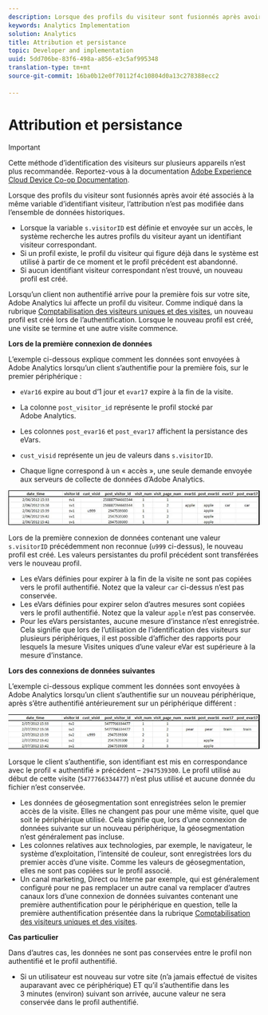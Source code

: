 ```yaml
---
description: Lorsque des profils du visiteur sont fusionnés après avoir été associés à la même variable d’identifiant visiteur, l’attribution n’est pas modifiée dans l’ensemble de données historiques.
keywords: Analytics Implementation
solution: Analytics
title: Attribution et persistance
topic: Developer and implementation
uuid: 5dd706be-83f6-498a-a856-e3c5af995348
translation-type: tm+mt
source-git-commit: 16ba0b12e0f70112f4c10804d0a13c278388ecc2

---
```



# Attribution et persistance

>[!IMPORTANT]
>
>Cette méthode d’identification des visiteurs sur plusieurs appareils n’est plus recommandée. Reportez-vous à la documentation [Adobe Experience Cloud Device Co-op Documentation](https://marketing.adobe.com/resources/help/en_US/mcdc/).

Lorsque des profils du visiteur sont fusionnés après avoir été associés à la même variable d’identifiant visiteur, l’attribution n’est pas modifiée dans l’ensemble de données historiques.

* Lorsque la variable `s.visitorID` est définie et envoyée sur un accès, le système recherche les autres profils du visiteur ayant un identifiant visiteur correspondant.
* Si un profil existe, le profil du visiteur qui figure déjà dans le système est utilisé à partir de ce moment et le profil précédent est abandonné.
* Si aucun identifiant visiteur correspondant n’est trouvé, un nouveau profil est créé.

Lorsqu’un client non authentifié arrive pour la première fois sur votre site, Adobe Analytics lui affecte un profil du visiteur. Comme indiqué dans la rubrique [Comptabilisation des visiteurs uniques et des visites](/help/implement/js-implementation/xdevice-visid/xdevice-connecting.md#section_70330AB6724C4E419A4BD0BDD54641AC), un nouveau profil est créé lors de l’authentification. Lorsque le nouveau profil est créé, une visite se termine et une autre visite commence.

**Lors de la première connexion de données**

L’exemple ci-dessous explique comment les données sont envoyées à Adobe Analytics lorsqu’un client s’authentifie pour la première fois, sur le premier périphérique :

* `eVar16` expire au bout d’1 jour et `evar17` expire à la fin de la visite.

* La colonne `post_visitor_id` représente le profil stocké par Adobe Analytics.
* Les colonnes `post_evar16` et `post_evar17` affichent la persistance des eVars.

* `cust_visid` représente un jeu de valeurs dans `s.visitorID`.

* Chaque ligne correspond à un « accès », une seule demande envoyée aux serveurs de collecte de données d’Adobe Analytics.

![](assets/xdevice_first.jpg)

Lors de la première connexion de données contenant une valeur `s.visitorID` précédemment non reconnue (`u999` ci-dessus), le nouveau profil est créé. Les valeurs persistantes du profil précédent sont transférées vers le nouveau profil.

* Les eVars définies pour expirer à la fin de la visite ne sont pas copiées vers le profil authentifié. Notez que la valeur `car` ci-dessus n’est pas conservée.
* Les eVars définies pour expirer selon d’autres mesures sont copiées vers le profil authentifié. Notez que la valeur `apple` n’est pas conservée.
* Pour les eVars persistantes, aucune mesure d’instance n’est enregistrée. Cela signifie que lors de l’utilisation de l’identification des visiteurs sur plusieurs périphériques, il est possible d’afficher des rapports pour lesquels la mesure Visites uniques d’une valeur eVar est supérieure à la mesure d’instance.

**Lors des connexions de données suivantes**

L’exemple ci-dessous explique comment les données sont envoyées à Adobe Analytics lorsqu’un client s’authentifie sur un nouveau périphérique, après s’être authentifié antérieurement sur un périphérique différent :

![](assets/xdevice-subsequent.jpg)

Lorsque le client s’authentifie, son identifiant est mis en correspondance avec le profil « authentifié » précédent – `2947539300`. Le profil utilisé au début de cette visite (`5477766334477`) n’est plus utilisé et aucune donnée du fichier n’est conservée.

* Les données de géosegmentation sont enregistrées selon le premier accès de la visite. Elles ne changent pas pour une même visite, quel que soit le périphérique utilisé. Cela signifie que, lors d’une connexion de données suivante sur un nouveau périphérique, la géosegmentation n’est généralement pas incluse.
* Les colonnes relatives aux technologies, par exemple, le navigateur, le système d’exploitation, l’intensité de couleur, sont enregistrées lors du premier accès d’une visite. Comme les valeurs de géosegmentation, elles ne sont pas copiées sur le profil associé.
* Un canal marketing, Direct ou Interne par exemple, qui est généralement configuré pour ne pas remplacer un autre canal va remplacer d’autres canaux lors d’une connexion de données suivantes contenant une première authentification pour le périphérique en question, telle la première authentification présentée dans la rubrique [Comptabilisation des visiteurs uniques et des visites](/help/implement/js-implementation/xdevice-visid/xdevice-connecting.md#section_70330AB6724C4E419A4BD0BDD54641AC).

**Cas particulier**

Dans d’autres cas, les données ne sont pas conservées entre le profil non authentifié et le profil authentifié.

* Si un utilisateur est nouveau sur votre site (n’a jamais effectué de visites auparavant avec ce périphérique) ET qu’il s’authentifie dans les 3 minutes (environ) suivant son arrivée, aucune valeur ne sera conservée dans le profil authentifié.

